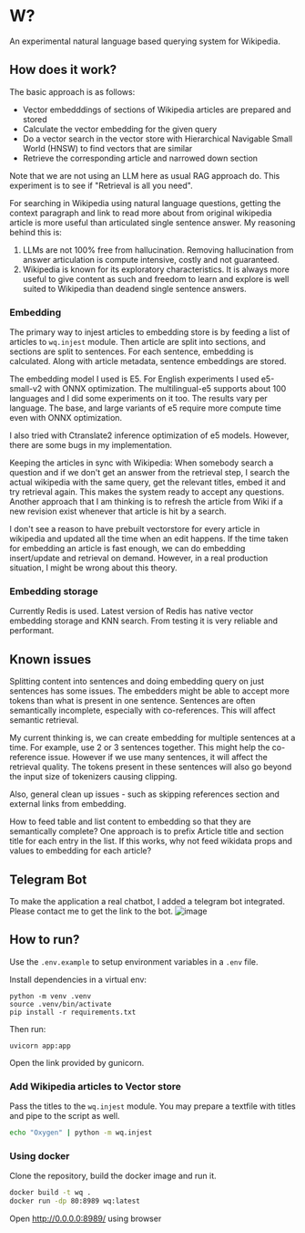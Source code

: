 # W?

An experimental natural language based querying system for Wikipedia.

## How does it work?

The basic approach is as follows:

* Vector embedddings of sections of Wikipedia articles are prepared and stored
* Calculate the vector embedding for the given query
* Do a vector search in the vector store with Hierarchical Navigable Small World (HNSW) to find vectors that are similar
* Retrieve the corresponding article and narrowed down section

Note that we are not using an LLM here as usual RAG approach do. This experiment is to see if "Retrieval is all you need".

For searching in Wikipedia using natural language questions, getting the context paragraph and link to read more about from original wikipedia article is more useful than
articulated single sentence answer. My reasoning behind this is:

1. LLMs are not 100% free from hallucination. Removing hallucination from answer articulation is compute intensive, costly and not guaranteed.
2. Wikipedia is known for its exploratory characteristics. It is always more useful to give content as such and freedom to learn and explore is well suited to Wikipedia than deadend single sentence answers.

### Embedding

The primary way to injest articles to embedding store is by feeding a list of articles to `wq.injest` module. Then article are split into sections, and sections are split to sentences. For each sentence, embedding is calculated. Along with article metadata, sentence embeddings are stored.

The embedding model I used is E5. For English experiments I used e5-small-v2 with ONNX optimization. The multilingual-e5 supports about 100 languages and I did some experiments on it too. The results vary per language. The base, and large variants of e5 require more compute time even with ONNX optimization.

I also tried with Ctranslate2 inference optimization of e5 models. However, there are some bugs in my implementation.

Keeping the articles in sync with Wikipedia: When somebody search a question and if we don't get an answer from the retrieval step, I search the actual wikipedia with the same query, get the relevant titles, embed it and try retrieval again. This makes the system ready to accept any questions. Another approach that I am thinking is to refresh the article from Wiki if  a new revision exist whenever that article is hit by a search.

I don't see a reason to have prebuilt vectorstore for every article in wikipedia and updated all the time when an edit happens. If the time taken for embedding an article is fast enough, we can do embedding insert/update and retrieval on demand. However, in a real production situation, I might be wrong about this theory.

### Embedding storage

Currently Redis is used. Latest version of Redis has native vector embedding storage and KNN search. From testing it is very reliable and performant.

## Known issues

Splitting content into sentences and doing embedding query on just sentences has some issues. The embedders might be able to accept more tokens than what is present in one sentence. Sentences are often semantically incomplete, especially with co-references. This will affect semantic retrieval.

My current thinking is, we can create embedding for multiple sentences at a time. For example, use 2 or 3 sentences together. This might help the co-reference issue. However if we use many sentences, it will affect the retrieval quality. The tokens present in these sentences will also go beyond the input size of tokenizers causing clipping.

Also, general clean up issues - such as skipping references section and external links from embedding.

How to feed table and list content to embedding so that they are semantically complete?  One approach is to prefix Article title and section title for each entry in the list. If this works, why not feed wikidata props and values to embedding for each article?

## Telegram Bot

To make the application a real chatbot, I added a telegram bot integrated. Please contact me to get the link to the bot.
![image](https://github.com/santhoshtr/wq/assets/161672/617e6241-8ab7-4fc8-8ef2-18c878949823)

## How to run?

Use the `.env.example` to setup environment variables in a `.env` file.

Install dependencies in a virtual env:

```
python -m venv .venv
source .venv/bin/activate
pip install -r requirements.txt
```

Then run:

```
uvicorn app:app
```

Open the link provided by gunicorn.

### Add Wikipedia articles to Vector store

Pass the titles to the `wq.injest` module.  You may prepare a textfile with titles and pipe to the script as well.

```bash
echo "Oxygen" | python -m wq.injest
```

### Using docker

Clone the repository, build the docker image and run it.

```bash
docker build -t wq .
docker run -dp 80:8989 wq:latest
```

Open http://0.0.0.0:8989/ using browser

